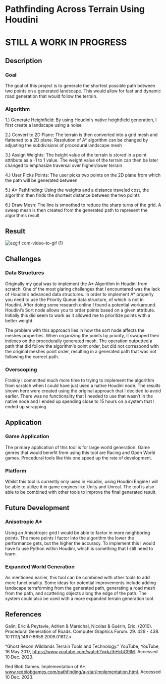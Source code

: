 # Pathfinding Across Terrain Using Houdini

# STILL A WORK IN PROGRESS

## Description

### Goal
The goal of this project is to generate the shortest possible path between two points on a generated landscape. This would allow for fast and dynamic road generation that would follow the terrain.

### Algorithm
1.) Generate Heightfield: By using Houdini’s native heightfield generation, I first create a landscape using a noise

2.) Convert to 2D Plane: The terrain is then converted into a grid mesh and flattened to a 2D plane. Resolution of A* algorithm can be changed by adjusting the subdivisions of procedural landscape mesh

3.) Assign Weights: The height value of the terrain is stored in a point attribute as a -1 to 1 value. The weight value of the terrain can then be later changed to emphasize traversal over higher/lower terrain

4.) User Picks Points: The user picks two points on the 2D plane from which the path will be generated between

5.) A* Pathfinding: Using the weights and a distance traveled cost, the algorithm then finds the shortest distance between the two points

6.) Draw Mesh: The line is smoothed to reduce the sharp turns of the grid. A sweep mesh is then created from the generated path to represent the algorithms result

## Result

![ezgif com-video-to-gif (1)](https://github.com/henryfoley/HoudiniLandscapePathfinding/assets/100539264/d8c2af41-37ae-4483-9fcb-e4317097f572)

## Challenges
### Data Structures
Originally my goal was to implement the A* Algorithm in Houdini from scratch. One of the most glaring challenges that I encountered was the lack of Houdini’s advanced data structures. In order to implement A* properly you need to use the Priority Queue data structure, of which is not in Houdini. After doing some research online I found a potential workaround. Houdini’s Sort node allows you to order points based on a given attribute. Initially this did seem to work as it allowed me to prioritize points with a better weight.

The problem with this approach lies in how the sort node affects the meshes properties. When organizing the points by priority, it swapped their indexes on the procedurally generated mesh. The operation outputted a path that did follow the algorithm's point order, but did not correspond with the original meshes point order, resulting in a generated path that was not following the correct path.

### Overscoping
Frankly I committed much more time to trying to implement the algorithm from scratch when I could have just used a native Houdini node. The results shown here were created using the original approach that I decided to avoid earlier. There was no functionality that I needed to use that wasn’t in the native node and I ended up spending close to 15 hours on a system that I ended up scrapping.

## Application
### Game Application
The primary application of this tool is for large world generation. Game genres that would benefit from using this tool are Racing and Open World games. Procedural tools like this one speed up the rate of development.

### Platform
Whilst this tool is currently only used in Houdini, using Houdini Engine I will be able to utilize it in game engines like Unity and Unreal. The tool is also able to be combined with other tools to improve the final generated result.

## Future Development
### Anisotropic A*
Using an Anisotropic grid I would be able to factor in more neighboring points. The more points I factor into the algorithm the lower the performance gets, but the higher the accuracy. To implement this I would have to use Python within Houdini, which is something that I still need to learn.

### Expanded World Generation
As mentioned earlier, this tool can be combined with other tools to add more functionality. Some ideas for potential improvements include adding landscape terraforming from the generated path, generating a road mesh from the path, and scattering objects along the edge of the path. The system could also be used with a more expanded terrain generation tool.

## References
Galin, Eric & Peytavie, Adrien & Maréchal, Nicolas & Guérin, Eric. (2010). Procedural Generation of Roads. Computer Graphics Forum. 29. 429 - 438. 10.1111/j.1467-8659.2009.01612.x.

“Ghost Recon Wildlands Terrain Tools and Technology.” YouTube, YouTube, 16 May 2017, https://www.youtube.com/watch?v=kzthHcbG9IM. Accessed 10 Dec. 2023. 

Red Blob Games. Implementation of A*, www.redblobgames.com/pathfinding/a-star/implementation.html. Accessed 10 Dec. 2023. 
